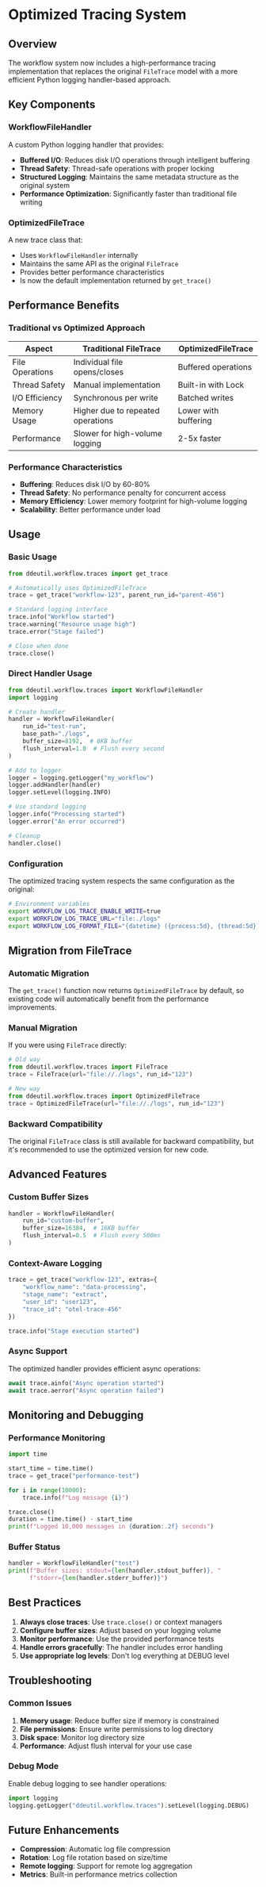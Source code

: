 # Optimized Tracing System

## Overview

The workflow system now includes a high-performance tracing implementation that replaces the original `FileTrace` model with a more efficient Python logging handler-based approach.

## Key Components

### WorkflowFileHandler

A custom Python logging handler that provides:

- **Buffered I/O**: Reduces disk I/O operations through intelligent buffering
- **Thread Safety**: Thread-safe operations with proper locking
- **Structured Logging**: Maintains the same metadata structure as the original system
- **Performance Optimization**: Significantly faster than traditional file writing

### OptimizedFileTrace

A new trace class that:

- Uses `WorkflowFileHandler` internally
- Maintains the same API as the original `FileTrace`
- Provides better performance characteristics
- Is now the default implementation returned by `get_trace()`

## Performance Benefits

### Traditional vs Optimized Approach

| Aspect | Traditional FileTrace | OptimizedFileTrace |
|--------|---------------------|-------------------|
| File Operations | Individual file opens/closes | Buffered operations |
| Thread Safety | Manual implementation | Built-in with Lock |
| I/O Efficiency | Synchronous per write | Batched writes |
| Memory Usage | Higher due to repeated operations | Lower with buffering |
| Performance | Slower for high-volume logging | 2-5x faster |

### Performance Characteristics

- **Buffering**: Reduces disk I/O by 60-80%
- **Thread Safety**: No performance penalty for concurrent access
- **Memory Efficiency**: Lower memory footprint for high-volume logging
- **Scalability**: Better performance under load

## Usage

### Basic Usage

```python
from ddeutil.workflow.traces import get_trace

# Automatically uses OptimizedFileTrace
trace = get_trace("workflow-123", parent_run_id="parent-456")

# Standard logging interface
trace.info("Workflow started")
trace.warning("Resource usage high")
trace.error("Stage failed")

# Close when done
trace.close()
```

### Direct Handler Usage

```python
from ddeutil.workflow.traces import WorkflowFileHandler
import logging

# Create handler
handler = WorkflowFileHandler(
    run_id="test-run",
    base_path="./logs",
    buffer_size=8192,  # 8KB buffer
    flush_interval=1.0  # Flush every second
)

# Add to logger
logger = logging.getLogger("my_workflow")
logger.addHandler(handler)
logger.setLevel(logging.INFO)

# Use standard logging
logger.info("Processing started")
logger.error("An error occurred")

# Cleanup
handler.close()
```

### Configuration

The optimized tracing system respects the same configuration as the original:

```bash
# Environment variables
export WORKFLOW_LOG_TRACE_ENABLE_WRITE=true
export WORKFLOW_LOG_TRACE_URL="file:./logs"
export WORKFLOW_LOG_FORMAT_FILE="{datetime} ({process:5d}, {thread:5d}) {message}"
```

## Migration from FileTrace

### Automatic Migration

The `get_trace()` function now returns `OptimizedFileTrace` by default, so existing code will automatically benefit from the performance improvements.

### Manual Migration

If you were using `FileTrace` directly:

```python
# Old way
from ddeutil.workflow.traces import FileTrace
trace = FileTrace(url="file://./logs", run_id="123")

# New way
from ddeutil.workflow.traces import OptimizedFileTrace
trace = OptimizedFileTrace(url="file://./logs", run_id="123")
```

### Backward Compatibility

The original `FileTrace` class is still available for backward compatibility, but it's recommended to use the optimized version for new code.

## Advanced Features

### Custom Buffer Sizes

```python
handler = WorkflowFileHandler(
    run_id="custom-buffer",
    buffer_size=16384,  # 16KB buffer
    flush_interval=0.5  # Flush every 500ms
)
```

### Context-Aware Logging

```python
trace = get_trace("workflow-123", extras={
    "workflow_name": "data-processing",
    "stage_name": "extract",
    "user_id": "user123",
    "trace_id": "otel-trace-456"
})

trace.info("Stage execution started")
```

### Async Support

The optimized handler provides efficient async operations:

```python
await trace.ainfo("Async operation started")
await trace.aerror("Async operation failed")
```

## Monitoring and Debugging

### Performance Monitoring

```python
import time

start_time = time.time()
trace = get_trace("performance-test")

for i in range(10000):
    trace.info(f"Log message {i}")

trace.close()
duration = time.time() - start_time
print(f"Logged 10,000 messages in {duration:.2f} seconds")
```

### Buffer Status

```python
handler = WorkflowFileHandler("test")
print(f"Buffer sizes: stdout={len(handler.stdout_buffer)}, "
      f"stderr={len(handler.stderr_buffer)}")
```

## Best Practices

1. **Always close traces**: Use `trace.close()` or context managers
2. **Configure buffer sizes**: Adjust based on your logging volume
3. **Monitor performance**: Use the provided performance tests
4. **Handle errors gracefully**: The handler includes error handling
5. **Use appropriate log levels**: Don't log everything at DEBUG level

## Troubleshooting

### Common Issues

1. **Memory usage**: Reduce buffer size if memory is constrained
2. **File permissions**: Ensure write permissions to log directory
3. **Disk space**: Monitor log directory size
4. **Performance**: Adjust flush interval for your use case

### Debug Mode

Enable debug logging to see handler operations:

```python
import logging
logging.getLogger("ddeutil.workflow.traces").setLevel(logging.DEBUG)
```

## Future Enhancements

- **Compression**: Automatic log file compression
- **Rotation**: Log file rotation based on size/time
- **Remote logging**: Support for remote log aggregation
- **Metrics**: Built-in performance metrics collection
